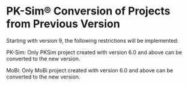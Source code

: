 # PK-Sim® Conversion of Projects from Previous Version

Starting with version 9, the following restrictions will be implemented:

PK-Sim: Only PKSim project created with version 6.0 and above can be converted to the new version.

MoBi: Only MoBi project created with version 6.0 and above can be converted to the new version.